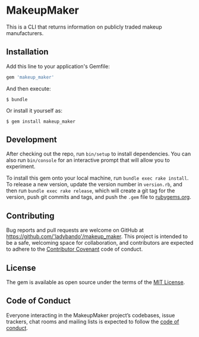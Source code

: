 # MakeupMaker
This is a CLI that returns information on publicly traded makeup manufacturers.

## Installation

Add this line to your application's Gemfile:

```ruby
gem 'makeup_maker'
```

And then execute:

    $ bundle

Or install it yourself as:

    $ gem install makeup_maker

## Development

After checking out the repo, run `bin/setup` to install dependencies. You can also run `bin/console` for an interactive prompt that will allow you to experiment.

To install this gem onto your local machine, run `bundle exec rake install`. To release a new version, update the version number in `version.rb`, and then run `bundle exec rake release`, which will create a git tag for the version, push git commits and tags, and push the `.gem` file to [rubygems.org](https://rubygems.org).

## Contributing

Bug reports and pull requests are welcome on GitHub at https://github.com/'ladybando'/makeup_maker. This project is intended to be a safe, welcoming space for collaboration, and contributors are expected to adhere to the [Contributor Covenant](http://contributor-covenant.org) code of conduct.

## License

The gem is available as open source under the terms of the [MIT License](https://opensource.org/licenses/MIT).

## Code of Conduct

Everyone interacting in the MakeupMaker project’s codebases, issue trackers, chat rooms and mailing lists is expected to follow the [code of conduct](https://github.com/'ladybando'/makeup_maker/blob/master/CODE_OF_CONDUCT.md).
